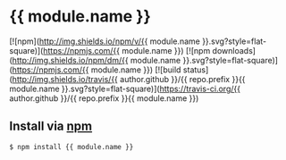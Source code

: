 # {{ module.name }}
[![npm](http://img.shields.io/npm/v/{{ module.name }}.svg?style=flat-square)](https://npmjs.com/{{ module.name }})
[![npm downloads](http://img.shields.io/npm/dm/{{ module.name }}.svg?style=flat-square)](https://npmjs.com/{{ module.name }})
[![build status](http://img.shields.io/travis/{{ author.github }}/{{ repo.prefix }}{{ module.name }}.svg?style=flat-square)](https://travis-ci.org/{{ author.github }}/{{ repo.prefix }}{{ module.name }})

## Install via [npm](https://npmjs.com)

```sh
$ npm install {{ module.name }}
```
